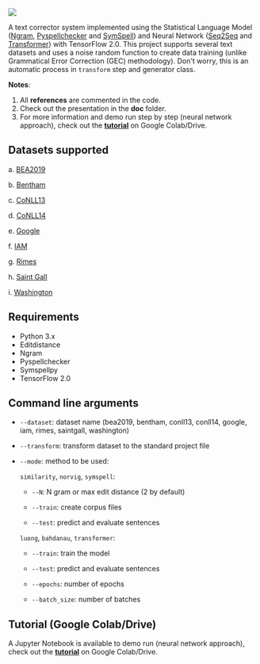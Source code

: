 <img src="https://github.com/arthurflor23/text-correction/blob/master/doc/image/header.png?raw=true">

A text corrector system implemented using the Statistical Language Model ([Ngram](https://github.com/gpoulter/python-ngram), [Pyspellchecker](https://github.com/barrust/pyspellchecker) and [SymSpell](https://github.com/mammothb/symspellpy)) and Neural Network ([Seq2Seq](https://towardsdatascience.com/seq2seq-model-in-tensorflow-ec0c557e560f) and [Transformer](https://www.tensorflow.org/tutorials/text/transformer)) with TensorFlow 2.0. This project supports several text datasets and uses a noise random function to create data training (unlike Grammatical Error Correction (GEC) methodology). Don't worry, this is an automatic process in `transform` step and generator class.

**Notes**:
1. All **references** are commented in the code.
2. Check out the presentation in the **doc** folder.
3. For more information and demo run step by step (neural network approach), check out the **[tutorial](https://github.com/arthurflor23/text-correction/blob/master/src/tutorial.ipynb)** on Google Colab/Drive.

## Datasets supported

a. [BEA2019](https://www.cl.cam.ac.uk/research/nl/bea2019st/)

b. [Bentham](http://transcriptorium.eu/datasets/bentham-collection/)

c. [CoNLL13](https://www.comp.nus.edu.sg/~nlp/conll13st.html)

d. [CoNLL14](https://www.comp.nus.edu.sg/~nlp/conll14st.html)

e. [Google](https://ai.google/research/pubs/pub41880)

f. [IAM](http://www.fki.inf.unibe.ch/databases/iam-handwriting-database)

g. [Rimes](http://www.a2ialab.com/doku.php?id=rimes_database:start)

h. [Saint Gall](http://www.fki.inf.unibe.ch/databases/iam-historical-document-database/saint-gall-database)

i. [Washington](http://www.fki.inf.unibe.ch/databases/iam-historical-document-database/washington-database)

## Requirements

* Python 3.x
* Editdistance
* Ngram
* Pyspellchecker
* Symspellpy
* TensorFlow 2.0

## Command line arguments

* `--dataset`: dataset name (bea2019, bentham, conll13, conll14, google, iam, rimes, saintgall, washington)
* `--transform`: transform dataset to the standard project file
* `--mode`: method to be used:

  `similarity`, `norvig`, `symspell`:

    * `--N`: N gram or max edit distance (2 by default)

    * `--train`: create corpus files

    * `--test`: predict and evaluate sentences

  `luong`, `bahdanau`, `transformer`:

    * `--train`: train the model

    * `--test`: predict and evaluate sentences

    * `--epochs`: number of epochs

    * `--batch_size`: number of batches

## Tutorial (Google Colab/Drive)

A Jupyter Notebook is available to demo run (neural network approach), check out the **[tutorial](https://github.com/arthurflor23/text-correction/blob/master/src/tutorial.ipynb)** on Google Colab/Drive.